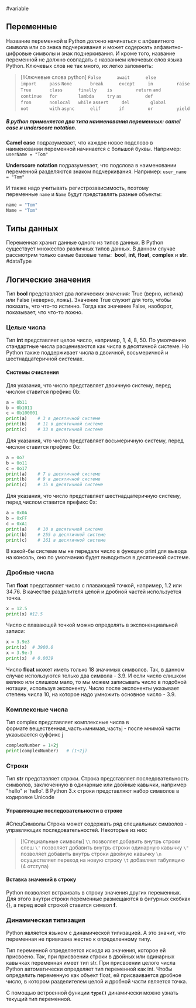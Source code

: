 #variable 
## Переменные
Название переменной в Python должно начинаться с алфавитного символа или со знака подчеркивания и может содержать алфавитно-цифровые символы и знак подчеркивания. И кроме того, название переменной не должно совпадать с названием ключевых слов языка Python. Ключевых слов не так много, их легко запомнить:

> [!Ключевые слова python]
> `False      await      else       import     pass`
> `None       break      except     in         raise`
> `True       class      finally    is         return`
> `and        continue   for        lambda     try`
> `as         def        from       nonlocal   while`
> `assert     del        global     not        with`
> `async      elif       if         or         yield`
##### В python применяется два типа наименования переменных: **camel case** и **underscore notation**.

**Camel case** подразумевает, что каждое новое подслово в наименовании переменной начинается с большой буквы. 
Например: `userName = "Tom"`

**Underscore notation** подразумевает, что подслова в наименовании переменной разделяются знаком подчеркивания. Например: `user_name = "Tom"`

И также надо учитывать регистрозависимость, поэтому переменные `name` и `Name` будут представлять разные объекты:

```python
name = "Tom"
Name = "Tom"
```
## Типы данных
Переменная хранит данные одного из типов данных. В Python существует множество различных типов данных. В данном случае рассмотрим только самые базовые типы: 
**bool**, **int**, **float**, **complex** и **str**. #dataType 
## Логические значения
Тип **bool** представляет два логических значения: True (верно, истина) или False (неверно, ложь). Значение True служит для того, чтобы показать, что что-то истинно. Тогда как значение False, наоборот, показывает, что что-то ложно.
### Целые числа
Тип **int** представляет целое число, например, 1, 4, 8, 50.
По умолчанию стандартные числа расцениваются как числа в десятичной системе. Но Python также поддерживает числа в двоичной, восьмеричной и шестнадцатеричной системах.
#### Системы счисления
Для указания, что число представляет двоичную систему, перед числом ставится префикс 0b:

```python
a = 0b11
b = 0b1011
c = 0b100001
print(a)    # 3 в десятичной системе
print(b)    # 11 в десятичной системе
print(c)    # 33 в десятичной системе
```

Для указания, что число представляет восьмеричную систему, перед числом ставится префикс 0o:

```python
a = 0o7
b = 0o11
c = 0o17
print(a)    # 7 в десятичной системе
print(b)    # 9 в десятичной системе
print(c)    # 15 в десятичной системе
```

Для указания, что число представляет шестнадцатеричную систему, перед числом ставится префикс 0x:

```python
a = 0x0A
b = 0xFF
c = 0xA1
print(a)    # 10 в десятичной системе
print(b)    # 255 в десятичной системе
print(c)    # 161 в десятичной системе
```

В какой-бы системе мы не передали число в функцию print для вывода на консоль, оно по умолчанию будет выводиться в десятичной системе.
### Дробные числа
Тип **float** представляет число с плавающей точкой, например, 1.2 или 34.76. В качестве разделителя целой и дробной частей используется точка.

```python
x = 12.5
print(x) #12.5
```

Число с плавающей точкой можно определять в экспоненциальной записи:

```python
x = 3.9e3
print(x)  # 3900.0
x = 3.9e-3
print(x)  # 0.0039
```

Число **float** может иметь только 18 значимых символов. Так, в данном случае используются только два символа - 3.9. И если число слишком велико или слишком мало, то мы можем записывать число в подобной нотации, используя экспоненту. Число после экспоненты указывает степень числа 10, на которое надо умножить основное число - 3.9.
### Комплексные числа
Тип complex представляет комплексные числа в формате вещественная_часть+мнимая_частьj - после мнимой части указывается суффикс j

```python
complexNumber = 1+2j
print(complexNumber)   # (1+2j)
```
### Строки
Тип **str** представляет строки. Строка представляет последовательность символов, заключенную в одинарные или двойные кавычки, например "hello" и 'hello'. В Python 3.x строки представляют набор символов в кодировке Unicode
#### Управляющие последовательности в строке
#СпецСимволы
Строка может содержать ряд специальных символов - управляющих последовательностей. Некоторые из них: 

> [!Специальные символы]
> `\\` позволяет добавить внутрь строки слеш
> `\'` позволяет добавить внутрь строки одинарную кавычку
> `\"` позволяет добавить внутрь строки двойную кавычку
> `\n` осуществляет переход на новую строку
> `\t` добавляет табуляцию (4 отступа)
#### Вставка значений в строку
Python позволяет встраивать в строку значения других переменных. Для этого внутри строки переменные размещаются в фигурных скобках {}, а перед всей строкой ставится символ **f**.
### Динамическая типизация
Python является языком с динамической типизацией. А это значит, что переменная не привязана жестко к определенному типу.

Тип переменной определяется исходя из значения, которое ей присвоено. Так, при присвоении строки в двойных или одинарных кавычках переменная имеет тип str. При присвоении целого числа Python автоматически определяет тип переменной как int. Чтобы определить переменную как объект float, ей присваивается дробное число, в котором разделителем целой и дробной части является точка.

С помощью встроенной функции **`type()`** динамически можно узнать текущий тип переменной.
